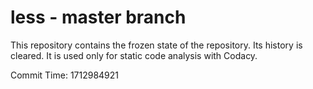# less - master branch

This repository contains the frozen state of the repository.
Its history is cleared. It is used only for static code
analysis with Codacy.

Commit Time: 1712984921